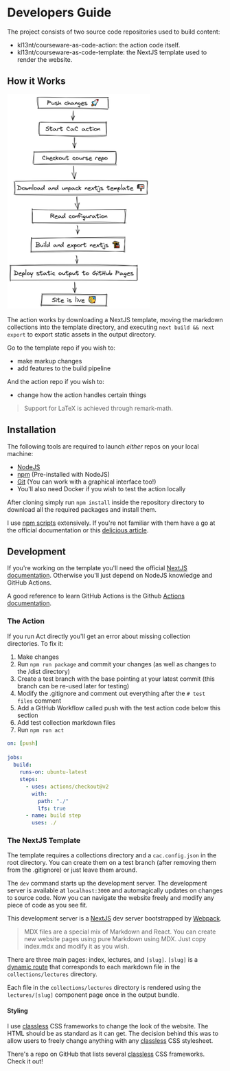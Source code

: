 # Developers Guide

The project consists of two source code repositories used to build content:

- kl13nt/courseware-as-code-action: the action code itself.
- kl13nt/courseware-as-code-template: the NextJS template used to render the website.

## How it Works

<img alt="how it works graph" src="./2023-01-20-0109.png" height="500px">

The action works by downloading a NextJS template, moving the markdown
collections into the template directory, and executing `next build && next export` to
export static assets in the output directory.

Go to the template repo if you wish to:

- make markup changes
- add features to the build pipeline

And the action repo if you wish to:

- change how the action handles certain things

> Support for LaTeX is achieved through remark-math.

## Installation

The following tools are required to launch _either_ repos on your local machine:

- [NodeJS](nodejs.org)
- [npm](npmjs.com) (Pre-installed with NodeJS)
- [Git](https://git-scm.com) (You can work with a graphical interface too!)
- You'll also need Docker if you wish to test the action locally

After cloning simply run `npm install` inside the repository
directory to download all the required packages and install them.

I use [npm scripts] extensively. If you're not familiar with them have a
go at the official documentation or this [delicious article].

## Development

If you're working on the template you'll need the official [NextJS
documentation]. Otherwise you'll just depend on NodeJS knowledge and GitHub Actions.

A good reference to learn GitHub Actions is the Github [Actions documentation].

### The Action

If you run Act directly you'll get an error about missing collection
directories. To fix it:

1. Make changes
2. Run `npm run package` and commit your changes (as well as changes to the
   /dist directory)
3. Create a test branch with the base pointing at your latest commit (this
   branch can be re-used later for testing)
4. Modify the .gitignore and comment out everything after the `# test files` comment
5. Add a GitHub Workflow called push with the test action code below this section
6. Add test collection markdown files
7. Run `npm run act`

```yml
on: [push]

jobs:
  build:
    runs-on: ubuntu-latest
    steps:
      - uses: actions/checkout@v2
        with:
          path: "./"
          lfs: true
      - name: build step
        uses: ./
```

### The NextJS Template

The template requires a collections directory and a `cac.config.json` in the
root directory. You can create them on a test branch (after removing them from
the .gitignore) or just leave them around.

The `dev` command starts up the development server. The development server is
available at `localhost:3000` and automagically updates on changes to source
code. Now you can navigate the website freely and modify any piece of code as
you see fit.

This development server is a [NextJS](https://nextjs.org/docs/getting-started)
dev server bootstrapped by
[Webpack](https://nextjs.org/docs/api-reference/next.config.js/custom-webpack-config).

> MDX files are a special mix of Markdown and React. You can create new website
> pages using pure Markdown using MDX. Just copy index.mdx and modify it as you
> wish.

There are three main pages: index, lectures, and `[slug]`. `[slug]` is a [dynamic
route](https://nextjs.org/docs/routing/dynamic-routes) that corresponds to each
markdown file in the `collections/lectures` directory.

Each file in the `collections/lectures` directory is rendered using the
`lectures/[slug]` component page once in the output bundle.

#### Styling

I use [classless] CSS frameworks to change the look of the website. The HTML
should be as standard as it can get. The decision behind this was to allow users
to freely change anything with any [classless] CSS stylesheet.

There's a repo on GitHub that lists several [classless] CSS frameworks. Check it out!

[github cloning documentation]: https://docs.github.com/en/github/creating-cloning-and-archiving-repositories/cloning-a-repository
[delicious article]: https://deliciousbrains.com/npm-build-script
[npm scripts]: https://docs.npmjs.com/cli/v7/using-npm/scripts
[act]: https://github.com/nektos/act
[nextjs documentation]: https://nextjs.org/docs/
[actions documentation]: https://docs.github.com/en/actions/creating-actions/creating-a-javascript-action
[classless]: https://github.com/dbohdan/classless-css

